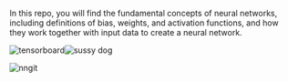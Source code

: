 In this repo, you will find the fundamental concepts of neural networks, including definitions of bias, weights, and activation functions, and how they work together with input data to create a neural network.

![tensorboard](https://github.com/user-attachments/assets/ee851943-6a57-4127-a4e8-dd31002cdc16)![sussy dog](https://github.com/user-attachments/assets/bfcfca0f-9e48-48bf-9aa1-a12fe9458746)



![nngit](https://github.com/user-attachments/assets/81b6643d-7cdf-4c40-9cc1-d80dda88c138)
